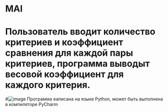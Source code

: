 # MAI
# Пользователь вводит количество критериев и коэффициент сравнения для каждой пары критериев, программа выводыт весовой коэффициент для каждого критерия.
#![image](https://user-images.githubusercontent.com/89990312/142013497-bc0bda03-c144-4092-ac50-8e3a0db099ab.png)
Программа еаписана на языке Python, может быть выполнена в компиляторе PyCharm 
